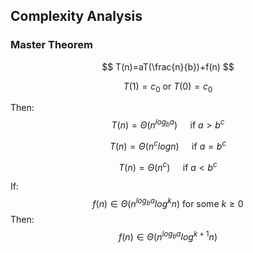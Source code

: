 ## Complexity Analysis

### Master Theorem

$$
T(n)=aT(\frac{n}{b})+f(n)
$$

$$
T(1)=c_0 \text{  or  } T(0) = c_0
$$

Then:
$$
T(n) = \Theta(n^{log_ba}) \quad \text{ if } a > b^c
$$

$$
T(n) = \Theta(n^{c}logn) \quad \text{ if } a = b^c
$$

$$
T(n) = \Theta(n^{c}) \quad \text{ if } a < b^c
$$

If:
$$
f(n) \in \Theta(n^{log_ba}log^kn) \text{ for some } k \geq 0
$$
Then:
$$
f(n) \in \Theta(n^{log_ba}log^{k+1}n)
$$
